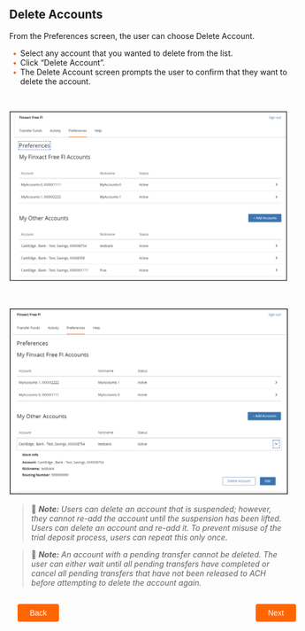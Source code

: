 ## Delete Accounts 

From the Preferences screen, the user can choose Delete Account. 

<div class="card-body">
<ul>
<li>Select any account that you wanted to delete from the list.</li>
<li>Click “Delete Account”.</li>
<li>The Delete Account screen prompts the user to confirm that they want to delete the account.</li>
</ul>
</div> 


&nbsp;


<center>

![Image](../../assets/images/add-an-account-preferences.png) <br />


</center>


&nbsp;


<center>

![Image](../../assets/images/myfinxactfreefiaccounts.png) <br />


</center>


<!-- theme: info -->

> :memo: _**Note:** Users can delete an account that is suspended; however, they cannot re-add the account until the suspension has been lifted._</br>
> _Users can delete an account and re-add it. To prevent misuse of the trial deposit process, users can repeat this only once._


<!-- theme: info -->

> :memo: _**Note:** An account with a pending transfer cannot be deleted. The user can either wait until all pending transfers have completed or cancel all pending transfers that have not been released to ACH before attempting to delete the account again._ 


<div class="delete-accounts-button-container">
    <br>
    <div class="delete-accounts-left-button">
        <a href="?path=docs/transfer-via-bank-accounts.md">Back</a>
    </div>
    <div class="delete-accounts-right-button">
        <a href="?path=docs/transfer-via-bank-accounts/add_brokerage.md">Next</a>
    </div>
</div>
<style>
    .delete-accounts-button-container {
        position: relative;
        width: 100%;
        height: 30px;
        font-family: sans-serif;
        margin: 0px 15px;
    }
    .delete-accounts-left-button a,
    .delete-accounts-right-button a{
        position: absolute;
        display: inline;
        border: 0px;
        background: rgb(255, 102, 0);
        color: rgb(255, 255, 255);
        padding: 8px 22px;
        cursor: pointer;
        border-radius: 4px;                                
        text-align: center;
        text-decoration: none;
        transition: all 0.3s ease;
    }
    .delete-accounts-left-button a{ 
        left: 0;
    }
    .delete-accounts-right-button a{
        right: 0;
    }
    .delete-accounts-left-button a:hover,
    .delete-accounts-right-button a:hover {
        color: #f60;
        background-color: white;
        border: 2px solid #f60;
    }
    .card-body ul {
        list-style: none;
        padding-left: 20px;
    }
    .card-body ul li::before {
        content: "\2022";
        font-size: 1em;
        color: #f60;
        display: inline-block;
        width: 1em;
        margin-left: -1em;
    }
</style>
